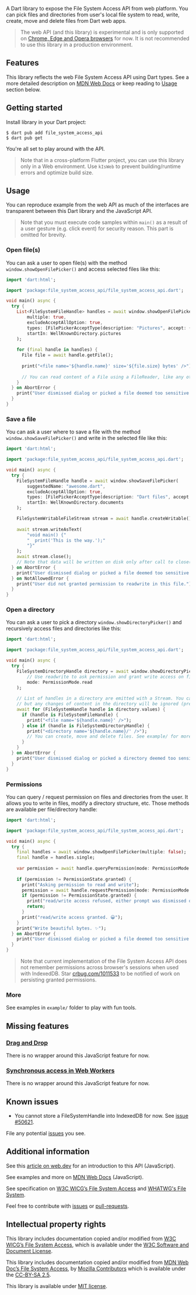 A Dart library to expose the File System Access API from web platform.
You can pick files and directories from user's local file system to read, write, create, move and delete files from Dart
web apps.

> The web API (and this library) is experimental and is only supported on [Chrome, Edge and Opera browsers] for now.
> It is not recommended to use this library in a production environment.

## Features

This library reflects the web File System Access API using Dart types.
See a more detailed description on [MDN Web Docs] or keep reading to [Usage](#usage) section below.

## Getting started

Install library in your Dart project:
```shell
$ dart pub add file_system_access_api
$ dart pub get
```

You're all set to play around with the API.
> Note that in a cross-platform Flutter project, you can use this library only in a Web environment.
> Use `kIsWeb` to prevent building/runtime errors and optimize build size.

## Usage

You can reproduce example from the web API as much of the interfaces are transparent between this Dart library and the 
JavaScript API.

> Note that you must execute code samples within `main()` as a result of a user gesture (e.g. click event) for security 
> reason. This part is omitted for brevity.

### Open file(s)
You can ask a user to open file(s) with the method `window.showOpenFilePicker()` and access selected files like this:
```dart
import 'dart:html';

import 'package:file_system_access_api/file_system_access_api.dart';

void main() async {
  try {
    List<FileSystemFileHandle> handles = await window.showOpenFilePicker(
        multiple: true, 
        excludeAcceptAllOption: true,
        types: [FilePickerAcceptType(description: "Pictures", accept: {"image/png+jpg": [".png", ".jpg"]})],
        startIn: WellKnownDirectory.pictures
    );
    
    for (final handle in handles) {
      File file = await handle.getFile();
      
      print("<file name='${handle.name}' size='${file.size} bytes' />");
      
      // You can read content of a File using a FileReader, like any other File coming from 'dart:html'
    }
  } on AbortError {
    print("User dismissed dialog or picked a file deemed too sensitive or dangerous.");
  }
}
```

### Save a file
You can ask a user where to save a file with the method `window.showSaveFilePicker()` and write in the selected file 
like this:
```dart
import 'dart:html';

import 'package:file_system_access_api/file_system_access_api.dart';

void main() async {
  try {
    FileSystemFileHandle handle = await window.showSaveFilePicker(
        suggestedName: "awesome.dart",
        excludeAcceptAllOption: true,
        types: [FilePickerAcceptType(description: "Dart files", accept: {"application/dart": [".dart"]})],
        startIn: WellKnownDirectory.documents
    );

    FileSystemWritableFileStream stream = await handle.createWritable();
    
    await stream.writeAsText(
        "void main() {"
        "  print('This is the way.');"
        "}"
    );
    await stream.close();
    // Note that data will be written on disk only after call to close() completed.
  } on AbortError {
    print("User dismissed dialog or picked a file deemed too sensitive or dangerous.");
  } on NotAllowedError {
    print("User did not granted permission to readwrite in this file.");
  }
}
```

### Open a directory
You can ask a user to pick a directory `window.showDirectoryPicker()` and recursively access files and directories like 
this:
```dart
import 'dart:html';

import 'package:file_system_access_api/file_system_access_api.dart';

void main() async {
  try {
    FileSystemDirectoryHandle directory = await window.showDirectoryPicker(
        // Use readwrite to ask permission and grant write access on files instead.
        mode: PermissionMode.read
    );
    
    // List of handles in a directory are emitted with a Stream. You can store content in a list to cache handles,
    // but any changes of content in the directory will be ignored (prevent watch-like feature).
    await for (FileSystemHandle handle in directory.values) {
      if (handle is FileSystemFileHandle) {
        print("<file name='${handle.name}' />");
      } else if (handle is FileSystemDirectoryHandle) {
        print("<directory name='${handle.name}/' />");
        // You can create, move and delete files. See example/ for more on this.
      }
    }
  } on AbortError {
    print("User dismissed dialog or picked a directory deemed too sensitive or dangerous.");
  }
}
```

### Permissions
You can query / request permission on files and directories from the user. It allows you to write in files, modify a 
directory structure, etc. Those methods are available per file/directory handle:
```dart
import 'dart:html';

import 'package:file_system_access_api/file_system_access_api.dart';

void main() async {
  try {
    final handles = await window.showOpenFilePicker(multiple: false);
    final handle = handles.single;
    
    var permission = await handle.queryPermission(mode: PermissionMode.readwrite);
    
    if (permission != PermissionState.granted) {
      print("Asking permission to read and write");
      permission = await handle.requestPermission(mode: PermissionMode.readwrite);
      if (permission != PermissionState.granted) {
        print("read/write access refused, either prompt was dismissed or denied.");
        return;
      }
      print("read/write access granted. 😀");
    }
    print("Write beautiful bytes. ✨");
  } on AbortError {
    print("User dismissed dialog or picked a file deemed too sensitive or dangerous.");
  }
}
```

> Note that current implementation of the File System Access API does not remember permissions across browser's sessions
> when used with IndexedDB.
> Star [crbug.com/1011533](https://crbug.com/1011533) to be notified of work on persisting granted permissions.

### More

See examples in `example/` folder to play with fun tools.

## Missing features

### [Drag and Drop]
There is no wrapper around this JavaScript feature for now.

### [Synchronous access in Web Workers]
There is no wrapper around this JavaScript feature for now.

## Known issues

- You cannot store a FileSystemHandle into IndexedDB for now. See [issue #50621].

File any potential [issues] you see.

## Additional information
See this [article on web.dev] for an introduction to this API (JavaScript).

See examples and more on [MDN Web Docs] (JavaScript).

See specification on [W3C WICG’s File System Access] and [WHATWG's File System].

Feel free to contribute with [issues] or [pull-requests].

## Intellectual property rights
This library includes documentation copied and/or modified from [W3C WICG’s File System Access], which is available 
under the [W3C Software and Document License]. 

This library includes documentation copied and/or modified from [MDN Web Doc’s File System Access], by 
[Mozilla Contributors] which is available under the [CC-BY-SA 2.5].

This library is available under [MIT license].

<!-- Table of Links -->
[Chrome, Edge and Opera browsers]: https://developer.mozilla.org/docs/Web/API/File_System_Access_API#browser_compatibility
[Drag and Drop]: https://developer.mozilla.org/docs/Web/API/DataTransferItem/getAsFileSystemHandle
[Synchronous access in Web Workers]: https://fs.spec.whatwg.org/#api-filesystemfilehandle-createsyncaccesshandle
[issue #50621]:(https://github.com/dart-lang/sdk/issues/50621)

[issues]: https://github.com/poirierlouis/file_system_access_api/issues
[pull-requests]: https://github.com/poirierlouis/file_system_access_api/pulls

[MDN Web Docs]: https://developer.mozilla.org/docs/Web/API/File_System_Access_API
[MDN Web Doc’s File System Access]: https://developer.mozilla.org/docs/Web/API/File_System_Access_API
[W3C WICG’s File System Access]: https://wicg.github.io/file-system-access/
[article on web.dev]: https://web.dev/file-system-access/
[WHATWG's File System]: https://fs.spec.whatwg.org/

[W3C Software and Document License]: https://www.w3.org/Consortium/Legal/2015/copyright-software-and-document
[Mozilla Contributors]: https://developer.mozilla.org/docs/Web/API/File_System_Access_API/contributors.txt
[CC-BY-SA 2.5]:(https://creativecommons.org/licenses/by-sa/2.5/)
[MIT license]:(https://github.com/poirierlouis/file_system_access_api/blob/master/LICENSE)
